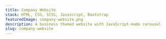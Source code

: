 ```yaml
---
title: Company Website
stack: HTML, CSS, SCSS, Javascript, Bootstrap
featuredImage: company-website.png
description: A business themed website with JavaScript-made carousel
slug: company-website
---
```


